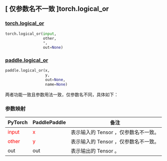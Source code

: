 ## [ 仅参数名不一致 ]torch.logical_or
### [torch.logical_or](https://pytorch.org/docs/1.13/generated/torch.logical_or.html?highlight=logical_or#torch.logical_or)

```python
torch.logical_or(input,
                 other,
                 *,
                 out=None)
```

### [paddle.logical_or](https://www.paddlepaddle.org.cn/documentation/docs/zh/api/paddle/logical_or_cn.html#logical-or)

```python
paddle.logical_or(x,
                  y,
                  out=None,
                  name=None)
```

两者功能一致且参数用法一致，仅参数名不同，具体如下：
### 参数映射
| PyTorch       | PaddlePaddle | 备注                                                   |
| ------------- | ------------ | ------------------------------------------------------ |
| <font color='red'> input </font> | <font color='red'> x </font> | 表示输入的 Tensor ，仅参数名不一致。  |
| <font color='red'> other </font> | <font color='red'> y </font> | 表示输入的 Tensor ，仅参数名不一致。  |
| out | out | 表示输出的 Tensor 。 |
